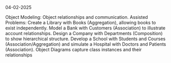 
04-02-2025

Object Modeling: Object relationships and communication. Assisted Problems: Create a Library with Books (Aggregation), allowing books to exist independently. Model a Bank with Customers (Association) to illustrate account relationships. Design a Company with Departments (Composition) to show hierarchical structure. Develop a School with Students and Courses (Association/Aggregation) and simulate a Hospital with Doctors and Patients (Association). Object Diagrams capture class instances and their relationships
